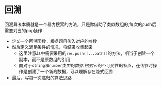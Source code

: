 # 回溯

回溯算法本质就是一个暴力搜索的方法，只是你借助了类似数组的,每次的push后需要对应的pop操作

+ 定义一个回溯函数，根据题目传入对应的参数
+ 然后定义满足条件的情况，将结果收集起来
  + 这里注意Js中需要采用的`res.push([...path])`的方法，相当于创建一个副本，而不是原数组的引用
  + 而对于`string`和`number`类型的数据 根据它的不可变性的特点，在传参时操作是创建了一个新的数据，可以理解存在隐式回溯
+ 最后，写每一次递归的算法思路
